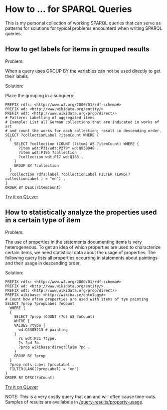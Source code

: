 # How to ... for SPARQL Queries

This is my personal collection of working SPARQL queries that can serve as patterns for solutions for typical problems encounterd when writing SPARQL queries.

## How to get labels for items in grouped results

Problem:

When a query uses GROUP BY the variables can not be used directly to get their labels.

Solution:

Place the grouping in a subquery:

```SPARQL
PREFIX rdfs: <http://www.w3.org/2000/01/rdf-schema#>
PREFIX wd: <http://www.wikidata.org/entity/>
PREFIX wdt: <http://www.wikidata.org/prop/direct/>
# Pattern: Labelling of aggregated items
# Example: List all German collections that are indicated in works of art
# and count the works for each collection; result in descending order.
SELECT ?collectionLabel ?itemCount WHERE { 
  { 
    SELECT ?collection (COUNT (?item) AS ?itemCount) WHERE {
      ?item wdt:P31/wdt:P279* wd:Q838948 .
      ?item wdt:P195 ?collection .
      ?collection wdt:P17 wd:Q183 .
    }
    GROUP BY ?collection
  }
  ?collection rdfs:label ?collectionLabel FILTER (LANG(?collectionLabel ) = "en") .
}
ORDER BY DESC(?itemCount) 

```
[Try it on QLever](https://qlever.cs.uni-freiburg.de/wikidata/qXYlja)

## How to statistically analyze the properties used in a certain type of item

Problem:

The use of properties in the statements documenting items is very heterogeneous. To get an idea of which properties are used to characterize certain items, we need statistical data about the usage of properties. The following query lists all properties occurring in statements about paintings and their usage in descending order.

Solution:

```SPARQL
PREFIX rdfs: <http://www.w3.org/2000/01/rdf-schema#>
PREFIX wd: <http://www.wikidata.org/entity/>
PREFIX wdt: <http://www.wikidata.org/prop/direct/>
PREFIX wikibase: <http://wikiba.se/ontology#>
# Count how often properties are used with items of tye painting
SELECT ?prop ?propLabel ?oCount 
  WHERE {
  {
    SELECT ?prop (COUNT (?o) AS ?oCount)
    WHERE {
	VALUES ?type { 
      wd:Q3305213 # painting
    }
	  ?s wdt:P31 ?type.
      ?s ?pd ?o.
      ?prop wikibase:directClaim ?pd .
    }
    GROUP BY ?prop
  }
  ?prop rdfs:label ?propLabel .
  FILTER(LANG(?propLabel) = "en")
}
ORDER BY DESC(?oCount)

```
[Try it on QLever](https://qlever.cs.uni-freiburg.de/wikidata/8h9vxg)

NOTE: This is a very costly query that can and will often cause time-outs. Samples of results are availabele in [/query-results/property-usage](/query-results/property-usage).